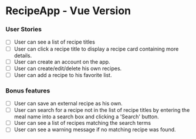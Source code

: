 # RecipeApp - Vue Version

### User Stories
- [ ] User can see a list of recipe titles
- [ ] User can click a recipe title to display a recipe card containing more details.
- [ ] User can create an account on the app.
- [ ] User can create/edit/delete his own recipes.
- [ ] User can add a recipe to his favorite list.

### Bonus features
- [ ] User can save an external recipe as his own.
- [ ] User can search for a recipe not in the list of recipe titles by entering the meal name into a search box and clicking a 'Search' button.
- [ ] User can see a list of recipes matching the search terms
- [ ] User can see a warning message if no matching recipe was found.

